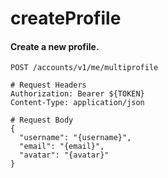 createProfile
===========

#### Create a new profile.

```http
POST /accounts/v1/me/multiprofile

# Request Headers
Authorization: Bearer ${TOKEN}
Content-Type: application/json

# Request Body
{
  "username": "{username}",
  "email": "{email}",
  "avatar": "{avatar}"
}
```
